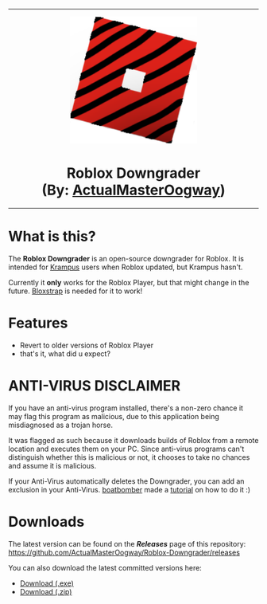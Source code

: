 <hr/>

<p align="center">
  <img width="256" height="256" src="https://raw.githubusercontent.com/ActualMasterOogway/Roblox-Downgrader/main/ProjectSrc/Assets/Images/Logo.png"><h1 align=center>Roblox Downgrader<br/>(By: <a href="https://discord.com/users/830031741225009203">ActualMasterOogway</a>)</h1>
  
</p>

<hr/>

# What is this?

The **Roblox Downgrader** is an open-source downgrader for Roblox. It is intended for <a href="https://krampus.gg/">Krampus</a> users when Roblox updated, but Krampus hasn't.

Currently it **only** works for the Roblox Player, but that might change in the future. <a href="https://github.com/pizzaboxer/bloxstrap/">Bloxstrap</a> is needed for it to work!

# Features
* Revert to older versions of Roblox Player
* that's it, what did u expect?

# ANTI-VIRUS DISCLAIMER

If you have an anti-virus program installed, there's a non-zero chance it may flag this program as malicious, due to this application being misdiagnosed as a trojan horse.<br/>

It was flagged as such because it downloads builds of Roblox from a remote location and executes them on your PC. Since anti-virus programs can't distinguish whether this is malicious or not, it chooses to take no chances and assume it is malicious.<br/>

If your Anti-Virus automatically deletes the Downgrader, you can add an exclusion in your Anti-Virus. <a href="https://twitter.com/BoatbomberRBLX">boatbomber</a> made a <a href="https://twitter.com/BoatbomberRBLX/status/1347262909915738113">tutorial</a> on how to do it :)

# Downloads

The latest version can be found on the ***Releases*** page of this repository:<br/>
https://github.com/ActualMasterOogway/Roblox-Downgrader/releases

You can also download the latest committed versions here:
* <a href="https://github.com/ActualMasterOogway/Roblox-Downgrader/raw/main/RobloxStudioModManager.exe">Download (.exe)</a></h1>
* <a href="https://github.com/ActualMasterOogway/Roblox-Downgrader/archive/main.zip">Download (.zip)</a>